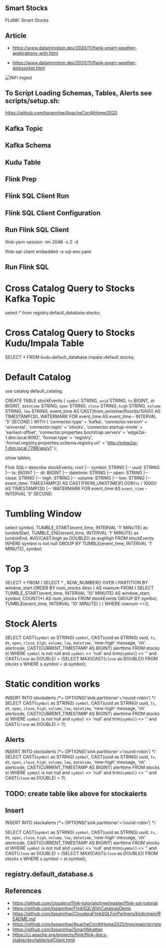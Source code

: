 ## Smart Stocks
FLaNK:   Smart Stocks


## Article

* https://www.datainmotion.dev/2020/11/flank-smart-weather-applications-with.html

* https://www.datainmotion.dev/2020/11/flank-smart-weather-websocket.html

![NiFi Ingest](https://1.bp.blogspot.com/-yWoOZkKZWCw/X5r3YQS3UAI/AAAAAAAAbzs/f16NAAkUbwQP-KIst28Tpj5J6KbOZcj6ACLcBGAsYHQ/w472-h640/weatheringest.png)

## To Script Loading Schemas, Tables, Alerts see scripts/setup.sh:

https://github.com/tspannhw/ApacheConAtHome2020

## Kafka Topic

## Kafka Schema

## Kudu Table

## Flink Prep

## Flink SQL Client Run

## Flink SQL Client Configuration

## Run Flink SQL Client

flink-yarn-session -tm 2048 -s 2 -d

flink-sql-client embedded -e sql-env.yaml

## Run Flink SQL

# Cross Catalog Query to Stocks Kafka Topic

select * from registry.default_database.stocks;

# Cross Catalog Query to Stocks Kudu/Impala Table

SELECT * FROM kudu.default_database.impala::default.stocks;

# Default Catalog

use catalog default_catalog;

CREATE TABLE stockEvents ( 
`symbol` STRING, `uuid` STRING, `ts` BIGINT, `dt` BIGINT, `datetime` STRING, 
`open` STRING, `close` STRING, `high` STRING, `volume` STRING, `low` STRING, 
event_time AS CAST(from_unixtime(floor(ts/1000)) AS TIMESTAMP(3)), 
WATERMARK FOR event_time AS event_time - INTERVAL '5' SECOND ) 
WITH ( 
'connector.type' = 'kafka', 'connector.version' = 'universal', 
'connector.topic' = 'stocks', 'connector.startup-mode' = 'earliest-offset',
'connector.properties.bootstrap.servers' = 'edge2ai-1.dim.local:9092', 
'format.type' = 'registry', 
'format.registry.properties.schema.registry.url' = 'http://edge2ai-1.dim.local:7788/api/v1' );

show tables;

Flink SQL> describe stockEvents;
root
 |-- symbol: STRING
 |-- uuid: STRING
 |-- ts: BIGINT
 |-- dt: BIGINT
 |-- datetime: STRING
 |-- open: STRING
 |-- close: STRING
 |-- high: STRING
 |-- volume: STRING
 |-- low: STRING
 |-- event_time: TIMESTAMP(3) AS CAST(FROM_UNIXTIME(FLOOR(`ts` / 1000)) AS TIMESTAMP(3))
 |-- WATERMARK FOR event_time AS `event_time` - INTERVAL '5' SECOND


# Tumbling Window

select symbol, TUMBLE_START(event_time, INTERVAL '1' MINUTE) as tumbleStart, TUMBLE_END(event_time, INTERVAL '1' MINUTE) as tumbleEnd, AVG(CAST(high as DOUBLE)) as avgHigh FROM stockEvents WHERE symbol is not null GROUP BY TUMBLE(event_time, INTERVAL '1' MINUTE), symbol;


# Top 3

SELECT * FROM ( SELECT * , ROW_NUMBER() OVER ( PARTITION BY window_start ORDER BY num_stocks desc ) AS rownum FROM ( SELECT TUMBLE_START(event_time, INTERVAL '10' MINUTE) AS window_start, symbol, COUNT(*) AS num_stocks FROM stockEvents GROUP BY symbol, TUMBLE(event_time, INTERVAL '10' MINUTE) ) ) WHERE rownum <=3;

# Stock Alerts

SELECT CAST(`symbol` as STRING) `symbol`, 
CAST(uuid as STRING) uuid,
`ts`,
`dt`,
     `open`,
     `close`,
     `high`,
     `volume`,
     `low`,
     `datetime`,
     'new-high' message,
     'nh' alertcode,
      CAST(CURRENT_TIMESTAMP AS BIGINT) alerttime
FROM stocks st
WHERE
    `symbol` is not null and `symbol` <> 'null' and trim(`symbol`) <> '' and 
    CAST(`close` as DOUBLE) >
    (SELECT MAX(CAST(`close` as DOUBLE)) FROM stocks s WHERE s.symbol = st.symbol);
    

# Static condition works

INSERT INTO stockalerts 
/*+ OPTIONS('sink.partitioner'='round-robin') */
SELECT CAST(`symbol` as STRING) `symbol`, 
CAST(uuid as STRING) uuid,
`ts`,
`dt`,
     `open`,
     `close`,
     `high`,
     `volume`,
     `low`,
     `datetime`,
     'new-high' message,
     'nh' alertcode,
      CAST(CURRENT_TIMESTAMP AS BIGINT) alerttime
FROM stocks st
WHERE
    `symbol` is not null and `symbol` <> 'null' and trim(`symbol`) <> '' and 
    CAST(`close` as DOUBLE) > 11;
    
## Alerts


INSERT INTO stockalerts 
/*+ OPTIONS('sink.partitioner'='round-robin') */
SELECT CAST(`symbol` as STRING) `symbol`, 
CAST(uuid as STRING) uuid,
`ts`,
`dt`,
     `open`,
     `close`,
     `high`,
     `volume`,
     `low`,
     `datetime`,
     'new-high' message,
     'nh' alertcode,
      CAST(CURRENT_TIMESTAMP AS BIGINT) alerttime
FROM stocks st
WHERE
    `symbol` is not null and `symbol` <> 'null' and trim(`symbol`) <> '' and 
    CAST(`close` as DOUBLE) > 11;
    
## TODO:  create table like above for stockalerts

## Insert

INSERT INTO stockalerts 
/*+ OPTIONS('sink.partitioner'='round-robin') */


SELECT CAST(`symbol` as STRING) `symbol`, 
CAST(uuid as STRING) uuid,
`ts`,
`dt`,
     `open`,
     `close`,
     `high`,
     `volume`,
     `low`,
     `datetime`,
     'new-high' message,
     'nh' alertcode,
      CAST(CURRENT_TIMESTAMP AS BIGINT) alerttime
FROM stocks st
WHERE
    `symbol` is not null and `symbol` <> 'null' and trim(`symbol`) <> '' and 
    CAST(`close` as DOUBLE) >
    (SELECT MAX(CAST(`close` as DOUBLE)) FROM stocks s WHERE s.symbol = st.symbol);
    
## registry.default_database.s

## References

* https://github.com/cloudera/flink-tutorials/tree/master/flink-sql-tutorial
* https://github.com/tspannhw/FlinkSQLWithCatalogsDemo
* https://github.com/tspannhw/ClouderaFlinkSQLForPartners/blob/main/README.md
* https://github.com/tspannhw/ApacheConAtHome2020/tree/main/scripts
* https://github.com/tspannhw/SmartWeather
* https://ci.apache.org/projects/flink/flink-docs-stable/dev/table/sqlClient.html
